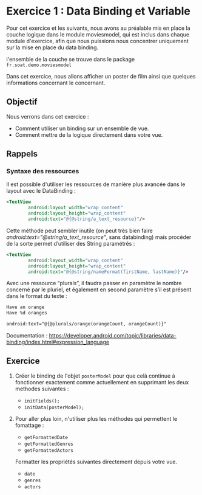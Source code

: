 # Exercice 1 : Data Binding et Variable

Pour cet exercice et les suivants, nous avons au préalable mis en place la couche logique dans le module moviesmodel, qui est inclus dans chaque module d'exercice, afin que nous puissions nous concentrer uniquement sur la mise en place du data binding.

l'ensemble de la couche se trouve dans le package `fr.soat.demo.moviesmodel`

Dans cet exercice, nous allons afficher un poster de film ainsi que quelques informations concernant le concernant.

## Objectif

Nous verrons dans cet exercice :

* Comment utiliser un binding sur un ensemble de vue.
* Comment mettre de la logique directement dans votre vue.

## Rappels

### Syntaxe des ressources

Il est possible d'utiliser les ressources de manière plus avancée dans le layout avec le DataBinding : 

```xml
<TextView
        android:layout_width="wrap_content"
        android:layout_height="wrap_content"
        android:text="@{@string/a_text_resource}"/>
```

Cette méthode peut sembler inutile (on peut très bien faire *android:text="@string/a_text_resource"*, sans databinding) mais procéder de la sorte permet d’utiliser des String paramétrés : 

```xml
<TextView
        android:layout_width="wrap_content"
        android:layout_height="wrap_content"
        android:text="@{@string/nameFormat(firstName, lastName)}"/>
```

Avec une ressource “plurals”, il faudra passer en paramètre le nombre concerné par le pluriel, et également en second paramètre s’il est présent dans le format du texte :

```xml
Have an orange
Have %d oranges

android:text="@{@plurals/orange(orangeCount, orangeCount)}"
```

Documentation : https://developer.android.com/topic/libraries/data-binding/index.html#expression_language

## Exercice

1. Créer le binding de l'objet `posterModel` pour que celà continue à fonctionner exactement comme actuellement en supprimant les deux methodes suivantes :
    * `initFields();` 
    * `initData(posterModel);`
    
2. Pour aller plus loin, n'utiliser plus les méthodes qui permettent le fomattage :
    * `getFormattedDate` 
    * `getFormattedGenres` 
    * `getFormattedActors`
    
   Formatter les propriétés suivantes directement depuis votre vue.
   * `date`
   * `genres`
   * `actors`